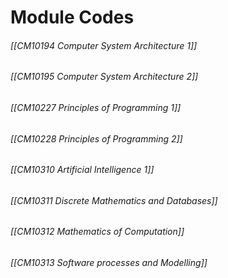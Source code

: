 # Module Codes

###### [[CM10194 Computer System Architecture 1]]
###### [[CM10195 Computer System Architecture 2]]
###### [[CM10227 Principles of Programming 1]]
###### [[CM10228 Principles of Programming 2]]
###### [[CM10310 Artificial Intelligence 1]]
###### [[CM10311 Discrete Mathematics and Databases]]
###### [[CM10312 Mathematics of Computation]] 
###### [[CM10313 Software processes and Modelling]]
